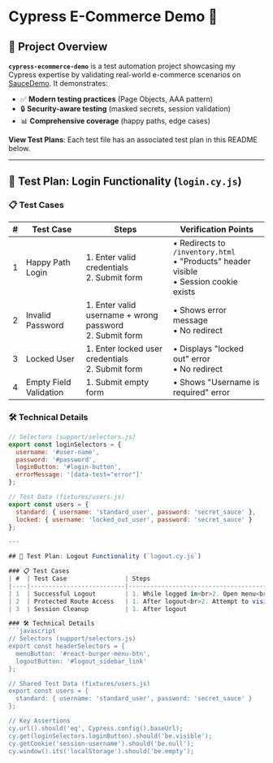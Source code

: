 # Cypress E-Commerce Demo 🛒

## 📌 Project Overview
**`cypress-ecommerce-demo`** is a test automation project showcasing my Cypress expertise by validating real-world e-commerce scenarios on [SauceDemo](https://www.saucedemo.com/). It demonstrates:
- ✅ **Modern testing practices** (Page Objects, AAA pattern)
- 🔒 **Security-aware testing** (masked secrets, session validation)
- 📊 **Comprehensive coverage** (happy paths, edge cases)

**View Test Plans**: Each test file has an associated test plan in this README below.

---

## 🧪 Test Plan: Login Functionality (`login.cy.js`)

### 📋 Test Cases
| #  | Test Case                | Steps                                                                 | Verification Points                          |
|----|--------------------------|----------------------------------------------------------------------|---------------------------------------------|
| 1  | Happy Path Login         | 1. Enter valid credentials<br>2. Submit form                         | • Redirects to `/inventory.html`<br>• "Products" header visible<br>• Session cookie exists |
| 2  | Invalid Password         | 1. Enter valid username + wrong password<br>2. Submit form           | • Shows error message<br>• No redirect      |
| 3  | Locked User              | 1. Enter locked user credentials<br>2. Submit form                   | • Displays "locked out" error<br>• No redirect |
| 4  | Empty Field Validation   | 1. Submit empty form                                                 | • Shows "Username is required" error        |

### 🛠️ Technical Details
```javascript
// Selectors (support/selectors.js)
export const loginSelectors = {
  username: '#user-name',
  password: '#password',
  loginButton: '#login-button',
  errorMessage: '[data-test="error"]'
};

// Test Data (fixtures/users.js)
export const users = {
  standard: { username: 'standard_user', password: 'secret_sauce' },
  locked: { username: 'locked_out_user', password: 'secret_sauce' }
};

---

## 🧪 Test Plan: Logout Functionality (`logout.cy.js`)

### 📋 Test Cases
| #  | Test Case                | Steps                                                                 | Verification Points                          |
|----|--------------------------|----------------------------------------------------------------------|---------------------------------------------|
| 1  | Successful Logout        | 1. While logged in<br>2. Open menu<br>3. Click logout                | • Redirects to login page<br>• Login form visible<br>• Session data cleared |
| 2  | Protected Route Access   | 1. After logout<br>2. Attempt to visit `/inventory.html`             | • Shows error message<br>• Maintains login page |
| 3  | Session Cleanup          | 1. After logout                                                     | • Session cookie is null<br>• localStorage empty |

### 🛠️ Technical Details
```javascript
// Selectors (support/selectors.js)
export const headerSelectors = {
  menuButton: '#react-burger-menu-btn', 
  logoutButton: '#logout_sidebar_link'
};

// Shared Test Data (fixtures/users.js)
export const users = {
  standard: { username: 'standard_user', password: 'secret_sauce' }
};

// Key Assertions
cy.url().should('eq', Cypress.config().baseUrl);
cy.get(loginSelectors.loginButton).should('be.visible');
cy.getCookie('session-username').should('be.null');
cy.window().its('localStorage').should('be.empty');
